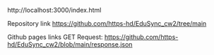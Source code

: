 http://localhost:3000/index.html

Repository link
https://github.com/https-hd/EduSync_cw2/tree/main

Github pages links
GET Request: https://github.com/https-hd/EduSync_cw2/blob/main/response.json

